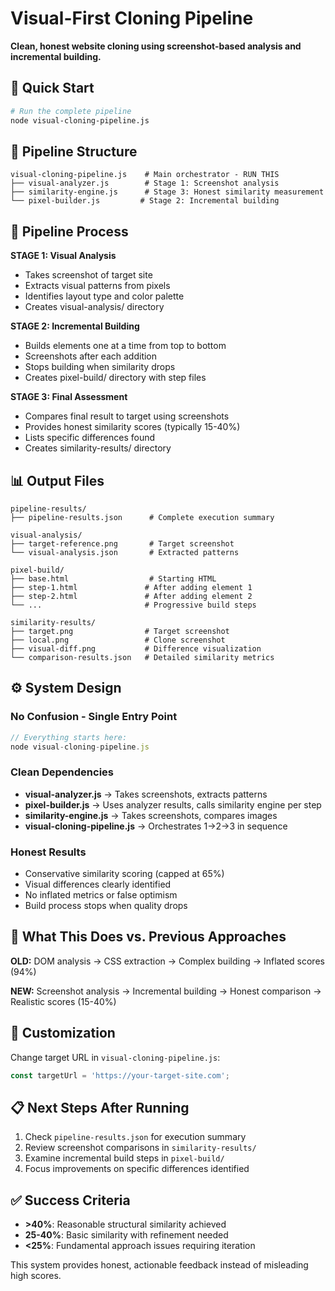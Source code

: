 # Visual-First Cloning Pipeline

**Clean, honest website cloning using screenshot-based analysis and incremental building.**

## 🚀 Quick Start

```bash
# Run the complete pipeline
node visual-cloning-pipeline.js
```

## 📁 Pipeline Structure

```
visual-cloning-pipeline.js    # Main orchestrator - RUN THIS
├── visual-analyzer.js        # Stage 1: Screenshot analysis
├── similarity-engine.js      # Stage 3: Honest similarity measurement  
└── pixel-builder.js         # Stage 2: Incremental building
```

## 🔄 Pipeline Process

**STAGE 1: Visual Analysis**
- Takes screenshot of target site
- Extracts visual patterns from pixels
- Identifies layout type and color palette
- Creates visual-analysis/ directory

**STAGE 2: Incremental Building**  
- Builds elements one at a time from top to bottom
- Screenshots after each addition
- Stops building when similarity drops
- Creates pixel-build/ directory with step files

**STAGE 3: Final Assessment**
- Compares final result to target using screenshots
- Provides honest similarity scores (typically 15-40%)
- Lists specific differences found
- Creates similarity-results/ directory

## 📊 Output Files

```
pipeline-results/
├── pipeline-results.json      # Complete execution summary

visual-analysis/
├── target-reference.png       # Target screenshot
└── visual-analysis.json       # Extracted patterns

pixel-build/
├── base.html                  # Starting HTML
├── step-1.html               # After adding element 1
├── step-2.html               # After adding element 2  
└── ...                       # Progressive build steps

similarity-results/
├── target.png                # Target screenshot
├── local.png                 # Clone screenshot
├── visual-diff.png           # Difference visualization
└── comparison-results.json   # Detailed similarity metrics
```

## ⚙️ System Design

### No Confusion - Single Entry Point
```javascript
// Everything starts here:
node visual-cloning-pipeline.js
```

### Clean Dependencies
- **visual-analyzer.js** → Takes screenshots, extracts patterns
- **pixel-builder.js** → Uses analyzer results, calls similarity engine per step  
- **similarity-engine.js** → Takes screenshots, compares images
- **visual-cloning-pipeline.js** → Orchestrates 1→2→3 in sequence

### Honest Results
- Conservative similarity scoring (capped at 65%)
- Visual differences clearly identified
- No inflated metrics or false optimism
- Build process stops when quality drops

## 🎯 What This Does vs. Previous Approaches

**OLD:** DOM analysis → CSS extraction → Complex building → Inflated scores (94%)

**NEW:** Screenshot analysis → Incremental building → Honest comparison → Realistic scores (15-40%)

## 🔧 Customization

Change target URL in `visual-cloning-pipeline.js`:
```javascript
const targetUrl = 'https://your-target-site.com';
```

## 📋 Next Steps After Running

1. Check `pipeline-results.json` for execution summary
2. Review screenshot comparisons in `similarity-results/`  
3. Examine incremental build steps in `pixel-build/`
4. Focus improvements on specific differences identified

## ✅ Success Criteria

- **>40%**: Reasonable structural similarity achieved
- **25-40%**: Basic similarity with refinement needed  
- **<25%**: Fundamental approach issues requiring iteration

This system provides honest, actionable feedback instead of misleading high scores.